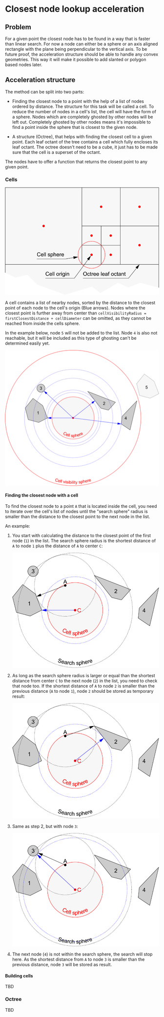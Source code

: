 # Closest node lookup acceleration

## Problem

For a given point the closest node has to be found in a way that is faster than linear search.
For now a node can either be a sphere or an axis aligned rectangle with the plane being perpendicular to the vertical axis.
To be future proof, the acceleration structure should be able to handle any convex geometries.
This way it will make it possible to add slanted or polygon based nodes later.

## Acceleration structure

The method can be split into two parts:

- Finding the closest node to a point with the help of a list of nodes ordered by distance.
  The structure for this task will be called a cell.
  To reduce the number of nodes in a cell's list, the cell will have the form of a sphere.
  Nodes which are completely ghosted by other nodes will be left out.
  Completely ghosted by other nodes means it's impossible to find a point inside the sphere that is closest to the given node.

- A structure (Octree), that helps with finding the closest cell to a given point.
  Each leaf octant of the tree contains a cell which fully encloses its leaf octant.
  The octree doesn't need to be a cube, it just has to be made sure that the cell is a superset of the octant.

The nodes have to offer a function that returns the closest point to any given point.

### Cells

![Cells inside a octree octants](images/cells_grid.svg)

A cell contains a list of nearby nodes, sorted by the distance to the closest point of each node to the cell's origin (Blue arrows).
Nodes where the closest point is further away from center than `cellVisibilityRadius = firstClosestDistance + cellDiameter` can be omitted, as they cannot be reached from inside the cells sphere.

In the example below, node `5` will not be added to the list.
Node `4` is also not reachable, but it will be included as this type of ghosting can't be determined easily yet.

![Cell overview](images/cell_overview.svg)

#### Finding the closest node with a cell

To find the closest node to a point `A` that is located inside the cell, you need to iterate over the cell's list of nodes until the "search sphere" radius is smaller than the distance to the closest point to the next node in the list.

An example:

1. You start with calculating the distance to the closest point of the first node (`1`) in the list.
The search sphere radius is the shortest distance of `A` to node `1` plus the distance of `A` to center `C`:

   ![Finding closest node step 1](images/cell_step_1.svg)

2. As long as the search sphere radius is larger or equal than the shortest distance from center `C` to the next node (`2`) in the list, you need to check that node too.
   If the shortest distance of `A` to node `2` is smaller than the previous distance (`A` to node `1`), node `2` should be stored as temporary result:

   ![Finding closest node step 2](images/cell_step_2.svg)

3. Same as step 2, but with node `3`:

   ![Finding closest node step 3](images/cell_step_3.svg)

4. The next node (`4`) is not within the search sphere, the search will stop here.
   As the shortest distance from `A` to node `3` is smaller than the previous distance, node `3` will be stored as result.

#### Building cells

TBD

### Octree

TBD
